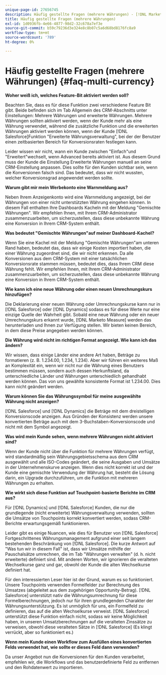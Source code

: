```yaml
---
unique-page-id: 27656745
description: Häufig gestellte Fragen (mehrere Währungen) - [!DNL Marketo Measure] - Produktdokumentation
title: Häufig gestellte Fragen (mehrere Währungen)
exl-id: 1d0936fb-4e66-4877-98d2-32c678a7ef3e
source-git-commit: b59c79236d3e324e8c8b07c5a6d68bd8176fc8a9
workflow-type: tm+mt
source-wordcount: '789'
ht-degree: 0%

---
```


# Häufig gestellte Fragen (mehrere Währungen) {#faq-multi-currency}

**Woher weiß ich, welches Feature-Bit aktiviert werden soll?**

Beachten Sie, dass es für diese Funktion zwei verschiedene Feature Bit gibt. Beide befinden sich im Tab Allgemein des CRM-Abschnitts unter Einstellungen: Mehrere Währungen und erweiterte Währungen. Mehrere Währungen sollten aktiviert werden, wenn der Kunde mehr als eine Währung verwendet, während die zusätzliche Funktion und die erweiterten Währungen aktiviert werden können, wenn der Kunde [!DNL Salesforce]Funktion &quot;Erweiterte Währungsverwaltung&quot;, bei der der Benutzer einen zeitbasierten Bereich für Konversionsraten festlegen kann.

Leider wissen wir nicht, wann ein Kunde zwischen &quot;Einfach&quot;und &quot;Erweitert&quot;wechselt, wenn Advanced bereits aktiviert ist. Aus diesem Grund muss der Kunde die Einstellung Erweiterte Währungen manuell an seine CRM-Einstellung anpassen. Dies sollte für den Kunden sichtbar sein, wenn die Konversionen falsch sind. Das bedeutet, dass wir nicht wussten, welcher Konversionsgrad angewendet werden sollte.

**Warum gibt mir mein Werbekonto eine Warnmeldung aus?**

Neben Ihrem Anzeigenkonto wird eine Warnmeldung angezeigt, bei der Währungen von einer nicht unterstützten Währung eingehen können. In diesem Fall enthalten Ihre Dashboards Kacheln mit der Meldung &quot;Gemischte Währungen&quot;. Wir empfehlen Ihnen, mit Ihrem CRM-Administrator zusammenzuarbeiten, um sicherzustellen, dass diese unbekannte Währung eine Konversion in Ihrem CRM-System enthält.

**Was bedeutet &quot;Gemischte Währungen&quot;auf meiner Dashboard-Kachel?**

Wenn Sie eine Kachel mit der Meldung &quot;Gemischte Währungen&quot;am unteren Rand haben, bedeutet das, dass wir einige Kosten importiert haben, die einer Währung zugeordnet sind, die wir nicht erkennen. Da alle Konversionen aus dem CRM-System mit einer tatsächlichen Konversionsrate stammen müssen, bedeutet dies, dass Ihrem CRM diese Währung fehlt. Wir empfehlen Ihnen, mit Ihrem CRM-Administrator zusammenzuarbeiten, um sicherzustellen, dass diese unbekannte Währung eine Konversion in Ihrem CRM-System enthält.

**Wie kann ich eine neue Währung oder einen neuen Umrechnungskurs hinzufügen?**

Die Deklarierung einer neuen Währung oder Umrechnungskurse kann nur in [!DNL Salesforce] oder [!DNL Dynamics] sodass es für diese Werte nur eine einzige Quelle der Wahrheit gibt. Sobald eine neue Währung oder ein neuer Umrechnungskurs erkannt wurde, [!DNL Marketo Measure] werden das herunterladen und Ihnen zur Verfügung stellen. Wir bieten keinen Bereich, in dem diese Preise angegeben werden können.

**Die Währung wird nicht im richtigen Format angezeigt. Wie kann ich das ändern?**

Wir wissen, dass einige Länder eine andere Art haben, Beträge zu formatieren (z. B. 1.234.00, 1.234, 1.234). Aber wir führen ein weiteres Maß an Komplexität ein, wenn wir nicht nur die Währung eines Benutzers bestimmen müssen, sondern auch dessen Herkunftsland, da unterschiedliche Länder und Währungen unterschiedlich gehandhabt werden können. Das von uns gewählte konsistente Format ist 1.234.00. Dies kann nicht geändert werden.

**Warum können Sie das Währungssymbol für meine ausgewählte Währung nicht anzeigen?**

[!DNL Salesforce] und [!DNL Dynamics] die Beträge mit dem dreistelligen Konversionscode anzeigen. Aus Gründen der Konsistenz werden unsere konvertierten Beträge auch mit dem 3-Buchstaben-Konversionscode und nicht mit dem Symbol angezeigt.

**Was wird mein Kunde sehen, wenn mehrere Währungen nicht aktiviert sind?**

Wenn der Kunde nicht über die Funktion für mehrere Währungen verfügt, wird standardmäßig sein Währungsgebietsschema aus dem CRM ausgewählt und alle ISO-Codes geändert, die seine Ausgaben und Umsätze in der Unternehmenskurve anzeigen. Wenn dies nicht korrekt ist und der Kunde eine gemischte Verwendung der Währung hat, besteht die Lösung darin, ein Upgrade durchzuführen, um die Funktion mit mehreren Währungen zu erhalten.

**Wie wirkt sich diese Funktion auf Touchpoint-basierte Berichte im CRM aus?**

Für [!DNL Dynamics] und [!DNL Salesforce] Kunden, die nur die grundlegende (nicht erweiterte) Währungsverwaltung verwenden, sollten die Umsätze von Touchpoints korrekt konvertiert werden, sodass CRM-Berichte erwartungsgemäß funktionieren.

Leider gibt es einige Nuancen, wie dies für Benutzer von [!DNL Salesforce] Fortgeschrittenes Währungsmanagement aufgrund einer seit langem bestehenden Beschränkung von [!DNL Salesforce]. Die kurze Antwort auf &quot;Was tun wir in diesem Fall&quot; ist, dass wir Umsätze mithilfe der Pauschalsätze umrechnen, die im Tab &quot;Währungen verwalten&quot; (d. h. nicht erweiterte) definiert sind. Mit anderen Worten, wir ignorieren die veralteten Wechselkurse ganz und gar, obwohl der Kunde die alten Wechselkurse definiert hat.

Für den interessierten Leser hier ist der Grund, warum es so funktioniert. Unsere Touchpoints verwenden Formelfelder zur Berechnung des Umsatzes (abgeleitet aus dem zugehörigen Opportunity-Betrag). [!DNL Salesforce] unterstützt nativ die Währungsumrechnung für diese Formelberechnungen, jedoch nur für ihren grundlegenden Charakter der Währungsunterstützung. Es ist unmöglich für uns, ein Formelfeld zu definieren, das auf die alten Wechselkurse verweist. [!DNL Salesforce] unterstützt diese Funktion einfach nicht, sodass wir keine Möglichkeit haben, in unseren Umsatzberechnungen auf die veralteten Zinssätze zu verweisen, obwohl diese veralteten Sätze in [!DNL Salesforce] (Es klingt verrückt, aber so funktioniert es.)

**Wenn mein Kunde einen Workflow zum Ausfüllen eines konvertierten Felds verwendet hat, wie sollte er dieses Feld dann verwenden?**

Da unser Angebot nun die Konversionen für den Kunden verarbeitet, empfehlen wir, die Workflows und das benutzerdefinierte Feld zu entfernen und den Rohdatenwert zu importieren.
